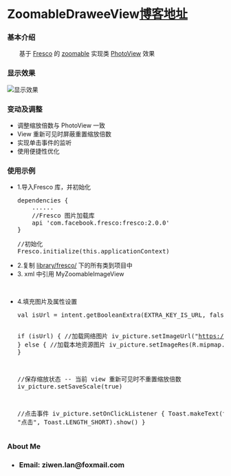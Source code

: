 # ZoomableDraweeView<a href="https://blog.csdn.net/lzw398756924/article/details/106275575" rel="nofollow">博客地址</a>
<h3 >基本介绍</h3>
<p>　　基于 <a href="https://github.com/facebook/fresco" rel="nofollow">Fresco</a> 的 <a href="https://github.com/facebook/fresco/tree/master/samples/zoomable/src/main/java/com/facebook/samples/zoomable" rel="nofollow">zoomable</a> 实现类 <a href="https://github.com/chrisbanes/PhotoView" rel="nofollow">PhotoView</a> 效果 </p>
<h3>显示效果</h3>
<img  src="https://imgconvert.csdnimg.cn/aHR0cHM6Ly93d3cuaGVsbG9pbWcuY29tL2ltYWdlcy8yMDIwLzA1LzIyLzVlYzc0YTEwMDEzYTZfNWVjNzRjMzllMDViYTcxZDc5N2FhN2EyOTFlMDUuZ2lm?raw=true" alt="显示效果" />

<h3>变动及调整</h3>
<ul>
<li>
调整缩放倍数与 PhotoView 一致
</li>
<li>
View 重新可见时屏蔽重置缩放倍数
</li>
<li>
实现单击事件的监听
</li>
<li>
使用便捷性优化
</li>
</ul>

<h3>使用示例</h3>
<ul>
<li>
1.导入Fresco 库，并初始化
<pre>
dependencies {
    ......
    //Fresco 图片加载库
    api 'com.facebook.fresco:fresco:2.0.0'
}
</pre>
<pre>
//初始化
Fresco.initialize(this.applicationContext)
</pre>
</li>
<li>
2.复制 <a href="https://github.com/ziwenL/ZoomableDraweeView/tree/master/library/src/main/java/com/ziwenl/library/fresco" rel="nofollow">library/fresco/</a> 下的所有类到项目中
</li>
<li>
3. xml 中引用 MyZoomableImageView 
<pre>
<com.ziwenl.library.fresco.MyZoomableImageView
    android:id="@+id/iv_picture"
    android:layout_width="match_parent"
    app:progressBarAutoRotateInterval="1000"
    app:progressBarImage="@mipmap/loading"
    android:layout_height="match_parent" />
</pre>
</li>
<li>
4.填充图片及属性设置
<pre>
val isUrl = intent.getBooleanExtra(EXTRA_KEY_IS_URL, false)
 
if (isUrl) {
    //加载网络图片
    iv_picture.setImageUrl("https://www.helloimg.com/images/2020/05/18/splash_bgb5d0ea1e3c8a4cc8.jpg")
} else {
    //加载本地资源图片
    iv_picture.setImageRes(R.mipmap.splash_bg)
}
 
//保存缩放状态 -- 当前 view 重新可见时不重置缩放倍数
iv_picture.setSaveScale(true)
 
//点击事件
iv_picture.setOnClickListener {
    Toast.makeText(this, "点击", Toast.LENGTH_SHORT).show()
}
</pre>
</li>
</ul>

<h3>About Me<h3>
<ul>
<li>
<p>Email: ziwen.lan@foxmail.com</p>
</li>
</ul>
